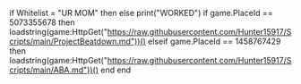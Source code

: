if Whitelist = "UR MOM" then
else print("WORKED")
if game.PlaceId == 5073355678 then
loadstring(game:HttpGet("https://raw.githubusercontent.com/Hunter15917/Scripts/main/ProjectBeatdown.md"))()
elseif game.PlaceId == 1458767429 then 
loadstring(game:HttpGet("https://raw.githubusercontent.com/Hunter15917/Scripts/main/ABA.md"))()
end
end
